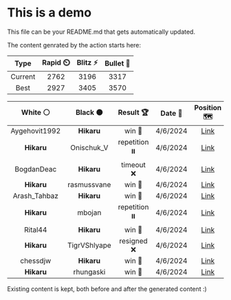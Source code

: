 # This is a demo

This file can be your README.md that gets automatically updated.

The content genrated by the action starts here:

<!--START_SECTION:chessStats-->
<!-- Automatically generated with https://github.com/Balastrong/chess-stats-action -->

| Type | Rapid ⏲️ | Blitz ⚡ | Bullet 🔫 |
|:---:|:---:|:---:|:---:|
| Current | 2762 | 3196 | 3317 |
| Best | 2927 | 3405 | 3570 |

| White ⚪ | Black ⚫ | Result 🏆 | Date 📅 | Position 🗺️ | Type 🕕 |
|:---:|:---:|:---:|:---:|:---:|:---:|
| Aygehovit1992 | **Hikaru** | win 🥇 | 4/6/2024 | <a href="http://www.ee.unb.ca/cgi-bin/tervo/fen.pl?select=r6k/1p1R1QpP/5p2/4p1p1/2n5/P1P1n2R/4K3/5q2 w - -">Link</a> | Blitz |
| **Hikaru** | Onischuk_V | repetition ⏸️ | 4/6/2024 | <a href="http://www.ee.unb.ca/cgi-bin/tervo/fen.pl?select=k1b5/1p6/6q1/2Q5/3P1K2/2N1PP2/1p6/8 b - -">Link</a> | Blitz |
| BogdanDeac | **Hikaru** | timeout ❌ | 4/6/2024 | <a href="http://www.ee.unb.ca/cgi-bin/tervo/fen.pl?select=1r3rk1/2P2R1p/8/6q1/8/8/5QB1/1q3RK1 b - -">Link</a> | Blitz |
| **Hikaru** | rasmussvane | win 🥇 | 4/6/2024 | <a href="http://www.ee.unb.ca/cgi-bin/tervo/fen.pl?select=5rk1/pp4p1/8/5n2/2PP2R1/P7/7P/5RK1 b - -">Link</a> | Blitz |
| Arash_Tahbaz | **Hikaru** | win 🥇 | 4/6/2024 | <a href="http://www.ee.unb.ca/cgi-bin/tervo/fen.pl?select=5k2/6pp/pn2B3/3p2N1/3P3P/6P1/2p2nK1/8 w - -">Link</a> | Blitz |
| **Hikaru** | mbojan | repetition ⏸️ | 4/6/2024 | <a href="http://www.ee.unb.ca/cgi-bin/tervo/fen.pl?select=Q7/1p1k3p/2n1p1pP/3pPpP1/3P1Pq1/8/5BK1/8 w - -">Link</a> | Blitz |
| Rital44 | **Hikaru** | win 🥇 | 4/6/2024 | <a href="http://www.ee.unb.ca/cgi-bin/tervo/fen.pl?select=8/8/8/3q4/8/2K5/4k3/8 w - -">Link</a> | Blitz |
| **Hikaru** | TigrVShlyape | resigned ❌ | 4/6/2024 | <a href="http://www.ee.unb.ca/cgi-bin/tervo/fen.pl?select=8/8/3K1n2/6kp/4r3/5R2/8/8 w - -">Link</a> | Blitz |
| chessdjw | **Hikaru** | win 🥇 | 4/6/2024 | <a href="http://www.ee.unb.ca/cgi-bin/tervo/fen.pl?select=2r5/1p6/p2bPQnk/P2p4/5R1p/2P4P/1P4PK/3q4 w - -">Link</a> | Blitz |
| **Hikaru** | rhungaski | win 🥇 | 4/6/2024 | <a href="http://www.ee.unb.ca/cgi-bin/tervo/fen.pl?select=4r1k1/4R2p/6pP/1p2p3/4P3/1P6/3r1QP1/5RK1 b - -">Link</a> | Blitz |

<!--END_SECTION:chessStats-->

Existing content is kept, both before and after the generated content :)

